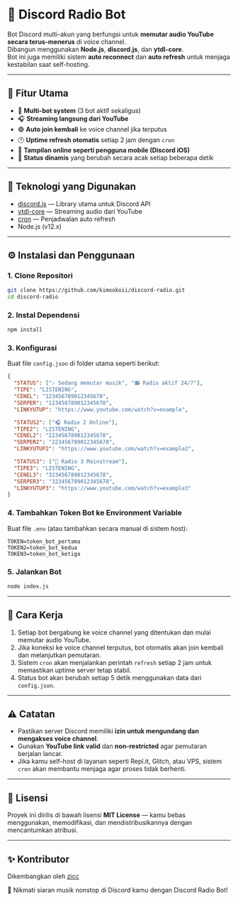 
# 🎵 Discord Radio Bot

Bot Discord multi-akun yang berfungsi untuk **memutar audio YouTube secara terus-menerus** di voice channel.  
Dibangun menggunakan **Node.js**, **discord.js**, dan **ytdl-core**.  
Bot ini juga memiliki sistem **auto reconnect** dan **auto refresh** untuk menjaga kestabilan saat self-hosting.

---

## 🚀 Fitur Utama
- 🔁 **Multi-bot system** (3 bot aktif sekaligus)
- 🎧 **Streaming langsung dari YouTube**
- 🟢 **Auto join kembali** ke voice channel jika terputus
- 🕐 **Uptime refresh otomatis** setiap 2 jam dengan `cron`
- 📱 **Tampilan online seperti pengguna mobile (Discord iOS)**
- 🎯 **Status dinamis** yang berubah secara acak setiap beberapa detik

---

## 🧩 Teknologi yang Digunakan
- [discord.js](https://discord.js.org/) — Library utama untuk Discord API  
- [ytdl-core](https://www.npmjs.com/package/ytdl-core) — Streaming audio dari YouTube  
- [cron](https://www.npmjs.com/package/cron) — Penjadwalan auto refresh  
- Node.js (v12.x)

---

## ⚙️ Instalasi dan Penggunaan

### 1. Clone Repositori
```bash
git clone https://github.com/kimookoii/discord-radio.git
cd discord-radio
````

### 2. Instal Dependensi

```bash
npm install
```

### 3. Konfigurasi

Buat file `config.json` di folder utama seperti berikut:

```json
{
  "STATUS": ["🎶 Sedang memutar musik", "📻 Radio aktif 24/7"],
  "TIPE": "LISTENING",
  "CENEL": "123456789012345678",
  "SERPER": "123456789012345678",
  "LINKYUTUP": "https://www.youtube.com/watch?v=example",

  "STATUS2": ["🎧 Radio 2 Online"],
  "TIPE2": "LISTENING",
  "CENEL2": "223456789012345678",
  "SERPER2": "223456789012345678",
  "LINKYUTUP2": "https://www.youtube.com/watch?v=example2",

  "STATUS3": ["🎼 Radio 3 Mainstream"],
  "TIPE3": "LISTENING",
  "CENEL3": "323456789012345678",
  "SERPER3": "323456789012345678",
  "LINKYUTUP3": "https://www.youtube.com/watch?v=example3"
}
```

### 4. Tambahkan Token Bot ke Environment Variable

Buat file `.env` (atau tambahkan secara manual di sistem host):

```
TOKEN=token_bot_pertama
TOKEN2=token_bot_kedua
TOKEN3=token_bot_ketiga
```

### 5. Jalankan Bot

```bash
node index.js
```

---

## 🔁 Cara Kerja

1. Setiap bot bergabung ke voice channel yang ditentukan dan mulai memutar audio YouTube.
2. Jika koneksi ke voice channel terputus, bot otomatis akan join kembali dan melanjutkan pemutaran.
3. Sistem `cron` akan menjalankan perintah `refresh` setiap 2 jam untuk memastikan uptime server tetap stabil.
4. Status bot akan berubah setiap 5 detik menggunakan data dari `config.json`.

---

## ⚠️ Catatan

* Pastikan server Discord memiliki **izin untuk mengundang dan mengakses voice channel**.
* Gunakan **YouTube link valid** dan **non-restricted** agar pemutaran berjalan lancar.
* Jika kamu self-host di layanan seperti Repl.it, Glitch, atau VPS, sistem `cron` akan membantu menjaga agar proses tidak berhenti.

---

## 📄 Lisensi

Proyek ini dirilis di bawah lisensi **MIT License** — kamu bebas menggunakan, memodifikasi, dan mendistribusikannya dengan mencantumkan atribusi.

---

## ✨ Kontributor

Dikembangkan oleh [zicc](https://github.com/kimookoii)

💬 Nikmati siaran musik nonstop di Discord kamu dengan Discord Radio Bot!

```
